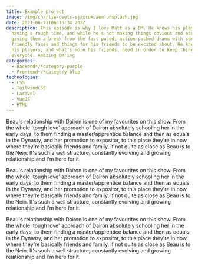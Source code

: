 ```yaml
---
title: Example project
image: /img/charlie-deets-sjaxrukdaem-unsplash.jpg
date: 2021-06-21T06:16:34.232Z
description: This episode is why I love Matt as a DM. He knows his players are
  having a rough time, and while he's not making things obvious and easy, he is
  giving them a break from the fast paced, action-packed drama with some
  friendly faces and things for his friends to be excited about. He knows what
  his players, and what's more his friends, need in order to keep things fun for
  everyone. Amazing DM'ing
categories:
  - Backend*/*category-purple
  - Frontend*/*category-blue
technologies:
  - CSS
  - TailwindCSS
  - Laravel
  - VueJS
  - HTML
---
```

<!--StartFragment-->

Beau's relationship with Dairon is one of my favourites on this show. From the whole 'tough love' approach of Dairon absolutely schooling her in the early days, to them finding a master/apprentice balance and then as equals in the Dynasty, and her promotion to expositor, to this place they're in now where they're basically friends and family, if not quite as close as Beau is to the Nein. It's such a well structure, constantly evolving and growing relationship and I'm here for it.

<!--EndFragment--><!--StartFragment-->

Beau's relationship with Dairon is one of my favourites on this show. From the whole 'tough love' approach of Dairon absolutely schooling her in the early days, to them finding a master/apprentice balance and then as equals in the Dynasty, and her promotion to expositor, to this place they're in now where they're basically friends and family, if not quite as close as Beau is to the Nein. It's such a well structure, constantly evolving and growing relationship and I'm here for it.

<!--EndFragment--><!--StartFragment-->

Beau's relationship with Dairon is one of my favourites on this show. From the whole 'tough love' approach of Dairon absolutely schooling her in the early days, to them finding a master/apprentice balance and then as equals in the Dynasty, and her promotion to expositor, to this place they're in now where they're basically friends and family, if not quite as close as Beau is to the Nein. It's such a well structure, constantly evolving and growing relationship and I'm here for it.

<!--EndFragment-->